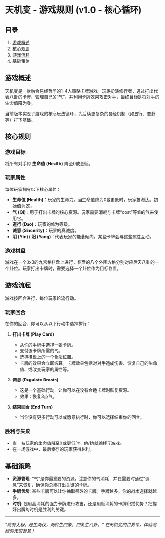 # 天机变 - 游戏规则 (v1.0 - 核心循环)

## 目录
1. [游戏概述](#游戏概述)
2. [核心规则](#核心规则)
3. [游戏流程](#游戏流程)
4. [基础策略](#基础策略)

## 游戏概述

天机变是一款融合易经哲学的1-4人策略卡牌游戏。玩家扮演修行者，通过打出代表八卦的卡牌，管理自己的“气”，并利用卡牌效果攻击对手，最终目标是将对手的生命值降为零。

当前版本实现了游戏的核心玩法循环，为后续更复杂的易经机制（如五行、变卦等）打下基础。

## 核心规则

### 游戏目标
将所有对手的 **生命值 (Health)** 降至0或更低。

### 玩家属性
每位玩家拥有以下核心属性：

- **生命值 (Health)**：玩家的生命力。当生命值降为0或更低时，玩家被淘汰。初始值为20。
- **气 (Qi)**：用于打出卡牌的核心资源。玩家需要消耗与卡牌“cost”等值的气来使用它。
- **道行 (Dao)**：玩家的修为等级。
- **诚意 (Sincerity)**：玩家的真诚度。
- **阴 (Yin) / 阳 (Yang)**：代表玩家的能量倾向。某些卡牌会与这些属性互动。

### 游戏棋盘
游戏在一个3x3的九宫格棋盘上进行，棋盘的八个外围方格分别对应后天八卦的一个卦位。玩家打出卡牌时，需要选择一个卦位作为目标位置。

## 游戏流程

游戏按回合进行，每位玩家轮流行动。

### 玩家回合
在你的回合，你可以从以下行动中选择执行：

1.  **打出卡牌 (Play Card)**
    *   从你的手牌中选择一张卡牌。
    *   支付该卡牌所需的气。
    *   选择棋盘上的一个合法位置。
    *   卡牌的效果会立即结算。卡牌效果包括对对手造成伤害、恢复自己的生命值、或改变玩家的属性等。

2.  **调息 (Regulate Breath)**
    *   这是一个基础行动，让你可以在没有合适卡牌时恢复资源。
    *   效果：恢复3点气。

3.  **结束回合 (End Turn)**
    *   当你没有更多行动可以或愿意执行时，你可以选择结束你的回合。

### 胜利与失败
- 当一名玩家的生命值降至0或更低时，他/她就输掉了游戏。
- 在一场游戏中，最后幸存的玩家获得胜利。

## 基础策略
- **资源管理**: “气”是你最重要的资源。注意你的气消耗，并在需要时通过“调息”来恢复，确保你总能打出关键的卡牌。
- **手牌优势**: 某些卡牌可以让你抽取额外的卡牌。手牌越多，你的战术选择就越多。
- **时机**: 是用高消耗的强力卡牌进行攻击，还是用低消耗的卡牌积攒优势？把握好出牌的时机是胜利的关键。

---

*"易有太极，是生两仪，两仪生四象，四象生八卦。"*
*在天机变的世界中，体验易经的无穷智慧！*